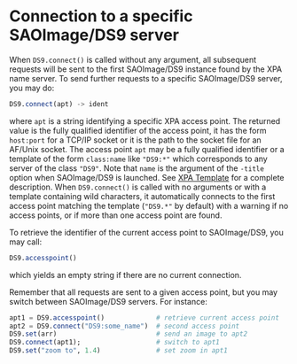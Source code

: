 # Connection to a specific SAOImage/DS9 server

When `DS9.connect()` is called without any argument, all subsequent requests
will be sent to the first SAOImage/DS9 instance found by the XPA name server.
To send further requests to a specific SAOImage/DS9 server, you may do:

```julia
DS9.connect(apt) -> ident
```

where `apt` is a string identifying a specific XPA access point.  The returned
value is the fully qualified identifier of the access point, it has the form
`host:port` for a TCP/IP socket or it is the path to the socket file for an
AF/Unix socket.  The access point `apt` may be a fully qualified identifier or
a template of the form `class:name` like `"DS9:*"` which corresponds to any
server of the class `"DS9"`.  Note that `name` is the argument of the `-title`
option when SAOImage/DS9 is launched.  See [XPA
Template](http://hea-www.harvard.edu/RD/xpa/template.html) for a complete
description.  When `DS9.connect()` is called with no arguments or with a
template containing wild characters, it automatically connects to the first
access point matching the template (`"DS9.*"` by default) with a warning if no
access points, or if more than one access point are found.

To retrieve the identifier of the current access point to SAOImage/DS9, you may call:

```julia
DS9.accesspoint()
```

which yields an empty string if there are no current connection.

Remember that all requests are sent to a given access point, but you may switch
between SAOImage/DS9 servers.  For instance:

```julia
apt1 = DS9.accesspoint()             # retrieve current access point
apt2 = DS9.connect("DS9:some_name")  # second access point
DS9.set(arr)                         # send an image to apt2
DS9.connect(apt1);                   # switch to apt1
DS9.set("zoom to", 1.4)              # set zoom in apt1
```
